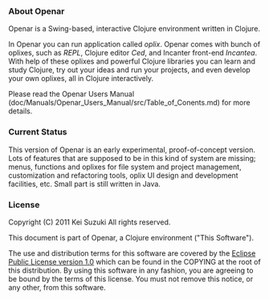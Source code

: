 ### About Openar

Openar is a Swing-based, interactive Clojure environment written in Clojure.

In Openar you can run application called *oplix*. Openar comes with bunch
of oplixes, such as *REPL*, Clojure editor *Ced*, and Incanter front-end
*Incantea*. With help of these oplixes and powerful Clojure libraries you can
learn and study Clojure, try out your ideas and run your projects, and even
develop your own oplixes, all in Clojure interactively.

Please read the Openar Users Manual (doc/Manuals/Openar_Users_Manual/src/Table_of_Conents.md)
for more details.

### Current Status

This version of Openar is an early experimental, proof-of-concept version.
Lots of features that are supposed to be in this kind of system are missing;
menus, functions and oplixes for file system and project management,
customization and refactoring tools, oplix UI design and development
facilities, etc. Small part is still written in Java.

### License

Copyright (C) 2011 Kei Suzuki  All rights reserved.

This document is part of Openar, a Clojure environment ("This Software").

The use and distribution terms for this software are covered by
the [Eclipse Public License version 1.0](http://opensource.org/licenses/eclipse-1.0.php)
which can be found in the COPYING at the root of this distribution.
By using this software in any fashion, you are agreeing to be bound by the
terms of this license. You must not remove this notice, or any other, from
this software.

